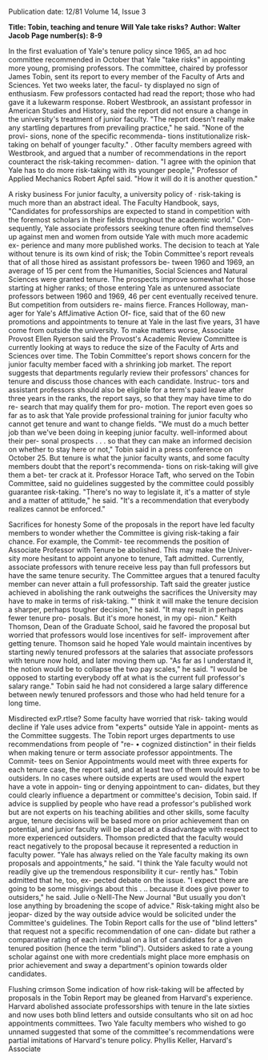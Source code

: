 Publication date: 12/81
Volume 14, Issue 3

**Title: Tobin, teaching and tenure Will Yale take risks?**
**Author: Walter Jacob**
**Page number(s): 8-9**

In the first evaluation of Yale's tenure 
policy since 1965, an ad hoc committee 
recommended in October that Yale 
"take risks" in appointing more young, 
promising professors. 
The committee, chaired by professor 
James Tobin, sent its report to every 
member of the Faculty of Arts and 
Sciences. Yet two weeks later, the facul-
ty displayed no sign of enthusiasm. Few 
professors contacted had read the 
report; those who had gave it a 
lukewarm response. Robert Westbrook, 
an assistant professor in American 
Studies and History, said the report did 
not ensure a change in the university's 
treatment of junior faculty. 
"The report doesn't really make any 
startling departures from prevailing 
practice," he said. "None of the provi-
sions, none of the specific recommenda-
tions institutionalize risk-taking on 
behalf of younger faculty." . 
Other faculty members agreed with 
Westbrook, and argued that a number 
of recommendations in the report 
counteract the risk-taking recommen-
dation. 
"I agree with the opinion that Yale 
has to do more risk-taking with its 
younger people," Professor of Applied 
Mechanics Robert Apfel said. "How it 
will do it is another question." 

A risky business 
For junior faculty, a university policy of · 
risk-taking is much more than an 
abstract ideal. The Faculty Handbook, 
says, "Candidates for professorships are 
expected to stand in competition with 
the foremost scholars in their fields 
throughout the academic world." Con-
sequently, Yale associate professors 
seeking tenure often find themselves up 
against men and women from outside 
Yale with much more academic ex-
perience and many more published 
works. 
The decision to teach at Yale without 
tenure is its own kind of risk; the Tobin 
Committee's report reveals that of all 
those hired as assistant professors be-
tween 1960 and 1969, an average of 15 
per cent from the Humanities, Social 
Sciences and Natural Sciences were 
granted tenure. The prospects improve 
somewhat for those starting at higher 
ranks; of those entering Yale as 
untenured associate professors between 
1960 and 1969, 46 per cent eventually 
received tenure. 
But competition from outsiders re-
mains fierce. Frances Holloway, man-
ager for Yale's AffJimative Action Of-
fice, said that of the 60 new promotions 
and appointments to tenure at Yale in 
the last five years, 31 have come from 
outside the university. To make matters 
worse, Associate Provost Ellen Ryerson 
said the Provost's Academic Review 
Committee is currently looking at ways 
to reduce the size of the Faculty of Arts 
and Sciences over time. 
The Tobin Committee's report shows 
concern for the junior faculty member 
faced with a shrinking job market. The 
report suggests that departments 
regularly review their professors' 
chances for tenure and discuss those 
chances with each candidate. Instruc-
tors and assistant professors should also 
be eligible for a term's paid leave after 
three years in the ranks, the report says, 
so that they may have time to do re-
search that may qualify them for pro-
motion. The report even goes so far as 
to ask that Yale provide professional 
training for junior faculty who cannot 
get tenure and want to change fields. 
"We must do a much better job than 
we've been doing in keeping junior 
faculty. well-informed about their per-
sonal prospects . . . so that they can 
make an informed decision on whether 
to stay here or not," Tobin said in a 
press conference on October 25. 
But tenure is what the junior faculty 
wants, and some faculty members 
doubt that the report's recommenda-
tions on risk-taking will give them a bet-
ter crack at it. 
Professor Horace Taft, who served 
on the Tobin Committee, said no 
guidelines suggested by the committee 
could possibly guarantee risk-taking. 
"There's no way to legislate it, it's a 
matter of style and a matter of attitude," 
he said. "It's a recommendation that 
everybody realizes cannot be enforced." 

Sacrifices for honesty 
Some of the proposals in the report have 
led faculty members to wonder whether 
the Committee is giving risk-taking a 
fair chance. For example, the Commit-
tee 
recommends 
the 
position of 
Associate Professor with Tenure be 
abolished. This may make the Univer-
sity more hesitant to appoint anyone to 
tenure, Taft admitted. 
Currently, 
associate professors with tenure receive 
less pay than full professors but have the 
same tenure security. The Committee 
argues that a tenured faculty member 
can never attain a full professorship. 
Taft said the greater justice achieved 
in abolishing the rank outweighs the 
sacrifices the University may have to 
make in terms of risk-taking. "' think it 
will make the tenure decision a sharper, 
perhaps tougher decision," he said. "It 
may result in perhaps fewer tenure pro-
posals. But it's more honest, in my opi-
nion." 
Keith Thomson, 
Dean of the 
Graduate School, said he favored the 
proposal but worried that professors 
would lose 
incentives 
for self-
improvement after getting tenure. 
Thomson said he hoped Yale would 
maintain incentives by starting newly 
tenured professors at the salaries that 
associate professors with tenure now 
hold, and later moving them up. 
"As far as I understand it, the notion 
would be to collapse the two pay scales," 
he said. "I would be opposed to starting 
everybody off at what is the current full 
professor's salary range." 
Tobin said he had not considered a 
large salary difference between newly 
tenured professors and those who had 
held tenure for a long time. 

Misdirected exP.rtlse? 
Some faculty have worried that risk-
taking would decline if Yale uses advice 
from "experts" outside Yale in appoint-
ments as the Committee suggests. The 
Tobin report urges departments to use 
recommendations from people of "re-
• cognized distinction" in their fields 
when making tenure or term associate 
professor appointments. The Commit-
tees on Senior Appointments would 
meet with three experts for each tenure 
case, the report said, and at least two of 
them would have to be outsiders. In no 
cases where outside experts are used 
would the expert have a vote in appoin-
ting or denying appointment to can-
didates, but they could clearly influence 
a department or committee's decision, 
Tobin said. 
If advice is supplied by people who 
have read a professor's published work 
but are not experts on his teaching 
abilities and other skills, some faculty 
argue, tenure decisions will be based 
more on prior achievement than on 
potential, and junior faculty will be 
placed at a disadvantage with respect to 
more experienced outsiders. 
Thomson predicted that the faculty 
would react negatively to the proposal 
because it represented a reduction in 
faculty power. 
"Yale has always relied on the Yale 
faculty making its own proposals and 
appointments," he said. "I think the 
Yale faculty would not readily give up 
the tremendous responsibility it cur-
rently has." 
Tobin admitted that he, too, ex-
pected debate on the issue. 
"I expect there are going to be some 
misgivings about this . .. because it 
does give power to outsiders," he said. 
Julie o·Nelll-The New Journal 
"But usually you don't lose anything by 
broadening the scope of advice." 
Risk-taking might also be jeopar-
dized by the way outside advice would 
be solicited under the Committee's 
guidelines. The Tobin Report calls for 
the use of "blind letters" that request not 
a specific recommendation of one can-
didate but rather a comparative rating 
of each individual on a list of candidates 
for a given tenured position (hence the 
term "blind"). Outsiders asked to rate a 
young scholar against one with more 
credentials might place more emphasis 
on prior achievement and sway a 
department's opinion towards older 
candidates. 

Flushing crimson 
Some indication of how risk-taking will 
be affected by proposals in the Tobin 
Report may be gleaned from Harvard's 
experience. Harvard abolished 
associate professorships with tenure in 
the late sixties and now uses both blind 
letters and outside consultants who sit 
on ad hoc appointments committees. 
Two Yale faculty members who wished 
to go unnamed suggested that some of 
the committee's recommendations were 
partial imitations of Harvard's tenure 
policy. 
Phyllis Keller, Harvard's Associate